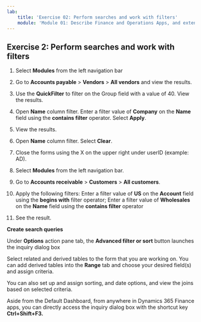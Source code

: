 ```yaml
---
lab:
    title: 'Exercise 02: Perform searches and work with filters'
    module: 'Module 01: Describe Finance and Operations Apps, and extend apps by using Microsoft Power Platform technologies'
---    
```

## Exercise 2: Perform searches and work with filters

1. Select **Modules** from the left navigation bar

2. Go to **Accounts payable** > **Vendors** > **All vendors** and view the results.

3. Use the **QuickFilter** to filter on the Group field with a value of 40. View the results.

4. Open **Name** column filter. Enter a filter value of **Company** on the **Name** field using the **contains filter** operator. Select **Apply**.

5. View the results.

6. Open **Name** column filter. Select **Clear**.

7. Close the forms using the X on the upper right under userID (example: AD).

8. Select **Modules** from the left navigation bar.

9. Go to **Accounts receivable** > **Customers** > **All customers**.

11. Apply the following filters: Enter a filter value of **US** on the **Account** field using the **begins with** filter operator; Enter a filter value of **Wholesales** on the **Name** field using the **contains filter** operator

12. See the result.

**Create search queries**

Under **Options** action pane tab, the **Advanced filter or sort** button launches the inquiry dialog box 

 Select related and derived tables to the form that you are working on. You can add derived tables into the **Range** tab and choose your desired field(s) and assign criteria.

You can also set up and assign sorting, and date options, and view the joins based on selected criteria.


Aside from the Default Dashboard, from anywhere in Dynamics 365 Finance apps, you can directly access the inquiry dialog box with the shortcut key **Ctrl+Shift+F3.**
